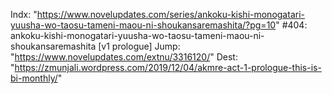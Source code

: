 Indx: "https://www.novelupdates.com/series/ankoku-kishi-monogatari-yuusha-wo-taosu-tameni-maou-ni-shoukansaremashita/?pg=10"
#404: ankoku-kishi-monogatari-yuusha-wo-taosu-tameni-maou-ni-shoukansaremashita [v1 prologue]
Jump: "https://www.novelupdates.com/extnu/3316120/"
Dest: "https://zmunjali.wordpress.com/2019/12/04/akmre-act-1-prologue-this-is-bi-monthly/"